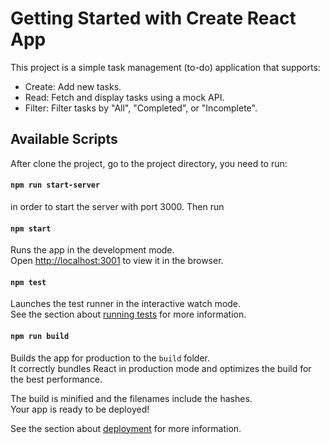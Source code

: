 # Getting Started with Create React App

This project is a simple task management (to-do) application that supports:

- Create: Add new tasks.
- Read: Fetch and display tasks using a mock API.
- Filter: Filter tasks by "All", "Completed", or "Incomplete".

## Available Scripts

After clone the project, go to the project directory, you need to run:

#### `npm run start-server`

in order to start the server with port 3000. Then run

#### `npm start`

Runs the app in the development mode.\
Open [http://localhost:3001](http://localhost:3001) to view it in the browser.

#### `npm test`

Launches the test runner in the interactive watch mode.\
See the section about [running tests](https://facebook.github.io/create-react-app/docs/running-tests) for more information.

#### `npm run build`

Builds the app for production to the `build` folder.\
It correctly bundles React in production mode and optimizes the build for the best performance.

The build is minified and the filenames include the hashes.\
Your app is ready to be deployed!

See the section about [deployment](https://facebook.github.io/create-react-app/docs/deployment) for more information.
